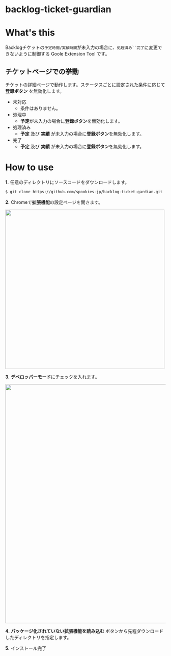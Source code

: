 # backlog-ticket-guardian

# What's this

Backlogチケットの`予定時間/実績時間`が未入力の場合に、`処理済み``完了`に変更できないように制御する Goole Extension Tool です。

## チケットページでの挙動

チケットの詳細ページで動作します。ステータスごとに設定された条件に応じて **登録ボタン** を無効化します。

- 未対応
  - 条件はありません。
- 処理中
  - **予定**が未入力の場合に**登録ボタン**を無効化します。
- 処理済み
  - **予定** 及び **実績** が未入力の場合に**登録ボタン**を無効化します。
- 完了
  - **予定** 及び **実績** が未入力の場合に**登録ボタン**を無効化します。

# How to use

**1.** 任意のディレクトリにソースコードをダウンロードします。
```bash
$ git clone https://github.com/spookies-jp/backlog-ticket-gardian.git

```
**2.** Chromeで**拡張機能**の設定ページを開きます。

<img width="500px" src="https://raw.githubusercontent.com/spookies-jp/backlog-ticket-gardian/images/how_to_02.png">

**3.** **デベロッパーモード**にチェックを入れます。

<img width="750px" src="https://raw.githubusercontent.com/spookies-jp/backlog-ticket-gardian/images/how_to_03.png">

**4.** **パッケージ化されていない拡張機能を読み込む** ボタンから先程ダウンロードしたディレクトリを指定します。

**5.** インストール完了
